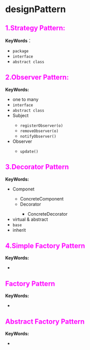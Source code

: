 # designPattern
<div>
<h2 style="color:FF00FF">1.Strategy Pattern:</h2>
<p><strong>KeyWords</strong>：</p>
<ul>
<li><code>package</code></li>
<li><code>interface</code></li>
<li><code>abstract class</code></li>
</ul>
</div>

<div>
<h2 style="color:#FF00FF">2.Observer Pattern:</h2>
<p><strong>KeyWords:</strong></p>
<ul>
<li>one to many</li>
<li><code>interface</code></li>
<li><code>abstract class</code></li>
<li>Subject</li>
<ul>
<li><code>registerObserver(o)</code></li>
<li><code>removeObserver(o)</code></li>
<li><code>notifyObserver()</code></li>
</ul>
<li>Observer</li>
<ul>
<li><code>update()</code></li>
</ul>
</ul>
</div>

<div>
<h2 style="color:FF00FF">3.Decorator Pattern</h2>
<p><strong>KeyWords:</strong></p>
<ul>
<li>Componet</li>
<ul>
<li>ConcreteComponent</li>
<li>Decorator</li>
<ul>
<li>ConcreteDecorator</li>
</ul>
</ul>
<li>virtual & abstract</li>
<li><code>base</code></li>
<li>inherit</li>
</ul>
</div>

<div>
<h2 style="color:FF00FF">4.Simple Factory Pattern</h2>
<p><strong>KeyWords:</strong></p>
<ul>
<li></li>
</ul>
<h2 style="color:FF00FF">Factory Pattern</h2>
<p><strong>KeyWords:</strong></p>
<ul>
<li></li>
</ul>
<h2 style="color:FF00FF">Abstract Factory Pattern</h2>
<p><strong>KeyWords:</strong></p>
<ul>
<li></li>
</ul>
</div>
